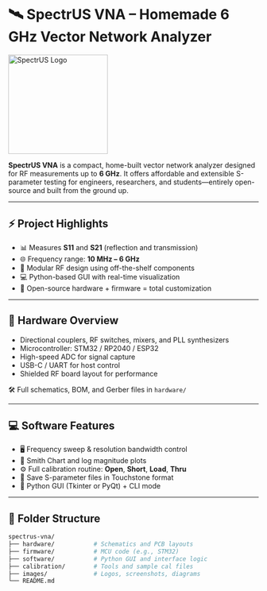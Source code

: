 # 🛰️ SpectrUS VNA – Homemade 6 GHz Vector Network Analyzer

<img src="images/spectrus_logo.png" alt="SpectrUS Logo" width="200" />

**SpectrUS VNA** is a compact, home-built vector network analyzer designed for RF measurements up to **6 GHz**. It offers affordable and extensible S-parameter testing for engineers, researchers, and students—entirely open-source and built from the ground up.

---

## ⚡ Project Highlights

- 📊 Measures **S11** and **S21** (reflection and transmission)
- 🌐 Frequency range: **10 MHz – 6 GHz**
- 🧩 Modular RF design using off-the-shelf components
- 💻 Python-based GUI with real-time visualization
- 🔧 Open-source hardware + firmware = total customization

---

## 🔩 Hardware Overview

- Directional couplers, RF switches, mixers, and PLL synthesizers
- Microcontroller: STM32 / RP2040 / ESP32
- High-speed ADC for signal capture
- USB-C / UART for host control
- Shielded RF board layout for performance

🛠️ Full schematics, BOM, and Gerber files in `hardware/`

---

## 💻 Software Features

- 🖥️ Frequency sweep & resolution bandwidth control
- 📐 Smith Chart and log magnitude plots
- ⚙️ Full calibration routine: **Open**, **Short**, **Load**, **Thru**
- 🧪 Save S-parameter files in Touchstone format
- 🐍 Python GUI (Tkinter or PyQt) + CLI mode

---

## 📂 Folder Structure

```bash
spectrus-vna/
├── hardware/           # Schematics and PCB layouts
├── firmware/           # MCU code (e.g., STM32)
├── software/           # Python GUI and interface logic
├── calibration/        # Tools and sample cal files
├── images/             # Logos, screenshots, diagrams
└── README.md

